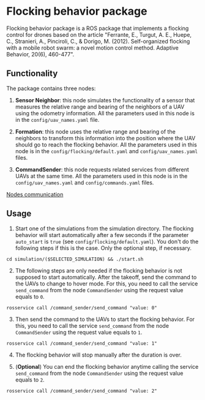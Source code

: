 # Flocking behavior package

Flocking behavior package is a ROS package that implements a flocking control for drones based on the article "Ferrante, E., Turgut, A. E., Huepe, C., Stranieri, A., Pinciroli, C., & Dorigo, M. (2012). Self-organized flocking with a mobile robot swarm: a novel motion control method. Adaptive Behavior, 20(6), 460-477".

## Functionality

The package contains three nodes:

1. **Sensor Neighbor**: this node simulates the functionality of a sensor that measures the relative range and bearing of the neighbors of a UAV using the odometry information. All the parameters used in this node is in the `config/uav_names.yaml` file. 

2. **Formation**: this node uses the relative range and bearing of the neighbors to transform this information into the position where the UAV should go to reach the flocking behavior. All the parameters used in this node is in the `config/flocking/default.yaml` and `config/uav_names.yaml` files.

3. **CommandSender**: this node requests related services from different UAVs at the same time. All the parameters used in this node is in the `config/uav_names.yaml` and `config/commands.yaml` files.

[Nodes communication](https://pastebin.com/raw/YLJutKER)

## Usage

1. Start one of the simulations from the simulation directory. The flocking behavior will start automatically after a few seconds if the parameter `auto_start` is `true` (see `config/flocking/default.yaml`). You don't do the following steps if this is the case. Only the optional step, if necessary. 
```
cd simulation/($SELECTED_SIMULATION) && ./start.sh
```

2. The following steps are only needed if the flocking behavior is not supposed to start automatically. After the takeoff, send the command to the UAVs to change to hover mode. For this, you need to call the service `send_command` from the node `CommandSender` using the request value equals to `0`.
```
rosservice call /command_sender/send_command "value: 0"
``` 

3. Then send the command to the UAVs to start the flocking behavior. For this, you need to call the service `send_command` from the node `CommandSender` using the request value equals to `1`.
```
rosservice call /command_sender/send_command "value: 1"
``` 

4. The flocking behavior will stop manually after the duration is over.

5. (**Optional**) You can end the flocking behavior anytime calling the service `send_command` from the node `CommandSender` using the request value equals to `2`.
```
rosservice call /command_sender/send_command "value: 2"
```
